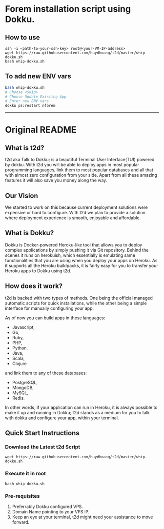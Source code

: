 # Forem installation script using Dokku.

## How to use
```
ssh -i <path-to-your-ssh-key> root@<your-VM-IP-address>
wget https://raw.githubusercontent.com/huydhoang/t2d/master/whip-dokku.sh
bash whip-dokku.sh
```

## To add new ENV vars
```bash
bash whip-dokku.sh
# Choose <Skip>
# Choose Update Existing App
# Enter new ENV vars
dokku ps:restart nforem
```
---
# Original README
## What is t2d?
t2d aka Talk to Dokku; is a beautiful Terminal User Interface(TUI) powered by dokku. With t2d you will be able to deploy apps in most popular programming languages, link them to most popular databases and all that with almost zero configuration from your side. Apart from all these amazing features it will also save you money along the way.

## Our Vision
We started to work on this because current deployment solutions were expensive or hard to configure. With t2d we plan to provide a solution where deployment experience is smooth, enjoyable and affordable.

## What is Dokku?
Dokku is Docker-powered Heroku-like tool that allows you to deploy complex applications by simply pushing it via Git repository. Behind the scenes it runs on herokuish, which essentially is emulating same functionalities that you are using when you deploy your apps on Heroku. As it supports all the Heroku buildpacks, it is fairly easy for you to transfer your Heroku apps to Dokku using t2d.

## How does it work?
t2d is backed with two types of methods. One being the official managed automatic scripts for quick installations, while the other being a simple interface for manually configuring your app. 

As of now you can build apps in these languages: 
- Javascript, 
- Go, 
- Ruby, 
- PHP, 
- Python, 
- Java, 
- Scala, 
- Clojure 

and link them to any of these databases: 
- PostgreSQL, 
- MongoDB, 
- MySQL, 
- Redis.

In other words, if your application can run in Heroku, it is always possible to make it up and running in Dokku; t2d stands as a medium for you to talk with dokku and configure your app, within your terminal.

## Quick Start Instructions
### Download the Latest t2d Script
```
wget https://raw.githubusercontent.com/huydhoang/t2d/master/whip-dokku.sh
```
### Execute it in root
```
bash whip-dokku.sh
```
### Pre-requisites
1. Preferrably Dokku configured VPS.
2. Domain Name pointing to your VPS IP.
3. Keep an eye at your terminal, t2d might need your assistance to move forward.

